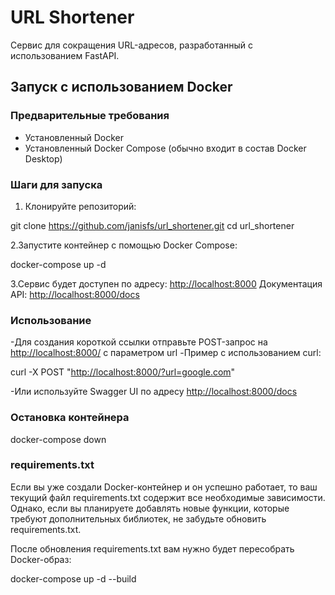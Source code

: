 # URL Shortener

Сервис для сокращения URL-адресов, разработанный с использованием FastAPI.

## Запуск с использованием Docker

### Предварительные требования

- Установленный Docker
- Установленный Docker Compose (обычно входит в состав Docker Desktop)

### Шаги для запуска

1. Клонируйте репозиторий:

 git clone <https://github.com/janisfs/url_shortener.git>
 cd url_shortener

2.Запустите контейнер с помощью Docker Compose:

docker-compose up -d

3.Сервис будет доступен по адресу: <http://localhost:8000>
Документация API: <http://localhost:8000/docs>

### Использование

-Для создания короткой ссылки отправьте POST-запрос на <http://localhost:8000/> с параметром url
-Пример с использованием curl:

curl -X POST "<http://localhost:8000/?url=google.com>"

-Или используйте Swagger UI по адресу <http://localhost:8000/docs>

### Остановка контейнера

docker-compose down

### requirements.txt

Если вы уже создали Docker-контейнер и он успешно работает, то ваш текущий файл requirements.txt содержит все необходимые зависимости. Однако, если вы планируете добавлять новые функции, которые требуют дополнительных библиотек, не забудьте обновить requirements.txt.

После обновления requirements.txt вам нужно будет пересобрать Docker-образ:

docker-compose up -d --build
